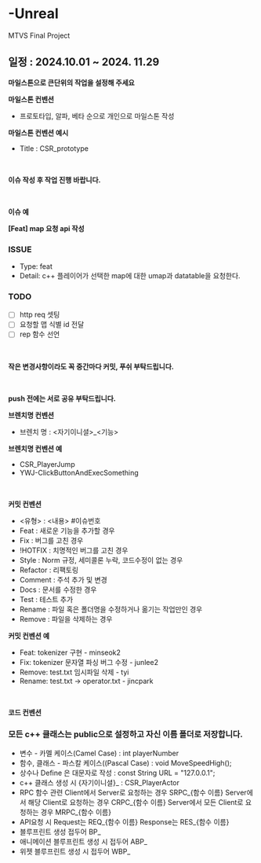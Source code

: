 # -Unreal
MTVS Final Project

**일정 : 2024.10.01 ~ 2024. 11.29**
---
**마일스톤으로 큰단위의 작업을 설정해 주세요**

**마일스톤 컨벤션**
- 프로토타입, 알파, 베타 순으로 개인으로 마일스톤 작성

**마일스톤 컨벤션 예시**
  
- Title : CSR_prototype

<br/> 

**이슈 작성 후 작업 진행 바랍니다.**

<br/> 

**이슈 예**

**[Feat] map 요청 api 작성**

### ISSUE

- Type: feat
- Detail: c++ 플레이어가 선택한 map에 대한 umap과 datatable을 요청한다.

### TODO

- [ ]  http req 셋팅
- [ ]  요청할 맵 식별 id 전달
- [ ]  rep 함수 선언

<br/> 

**작은 변경사항이라도 꼭 중간마다 커밋, 푸쉬 부탁드립니다.**

<br/> 

**push 전에는 서로 공유 부탁드립니다.**
<br/> 

**브렌치명 컨벤션**
- 브렌치 명 : <자기이니셜>_<기능>

**브렌치명 컨벤션 예**

- CSR_PlayerJump
- YWJ-ClickButtonAndExecSomething

<br/> 

**커밋 컨벤션**

- <유형> : <내용> #이슈번호
- Feat : 새로운 기능을 추가할 경우
- Fix : 버그를 고친 경우
- !HOTFIX : 치명적인 버그를 고친 경우
- Style : Norm 규정, 세미콜론 누락, 코드수정이 없는 경우
- Refactor : 리팩토링
- Comment : 주석 추가 및 변경
- Docs : 문서를 수정한 경우
- Test : 테스트 추가
- Rename : 파일 혹은 폴더명을 수정하거나 옮기는 작업만인 경우
- Remove : 파일을 삭제하는 경우

**커밋 컨벤션 예**

- Feat: tokenizer 구현 - minseok2
- Fix: tokenizer 문자열 파싱 버그 수정 - junlee2
- Remove: test.txt 임시파일 삭제 - tyi
- Rename: test.txt → operator.txt - jincpark

<br/> 

**코드 컨벤션**

### 모든 c++ 클래스는 public으로 설정하고 자신 이름 폴더로 저장합니다.
- 변수 - 카멜 케이스(Camel Case) : int playerNumber
- 함수, 클래스 - 파스칼 케이스((Pascal Case) : void MoveSpeedHigh();
- 상수나 Define 은 대문자로 작성 : const String URL = "127.0.0.1";
- c++ 클래스 생성 시 {자기이니셜}_ : CSR_PlayerActor
- RPC 함수 관련
Client에서 Server로 요청하는 경우 SRPC_{함수 이름}
Server에서 해당 Client로 요청하는 경우 CRPC_{함수 이름}
Server에서 모든 Client로 요청하는 경우 MRPC_{함수 이름}
- API요청 시
Request는 REQ_{함수 이름}
Response는 RES_{함수 이름}
- 블루프린트 생성 접두어 BP_
- 애니메이션 블루프린트 생성 시 접두어 ABP_
- 위젯 블루프린트 생성 시 접두어 WBP_


